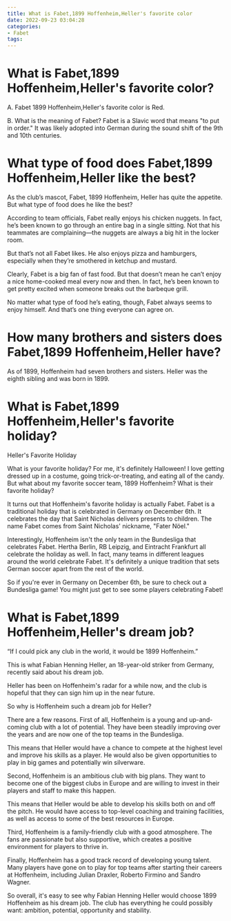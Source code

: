 ```yaml
---
title: What is Fabet,1899 Hoffenheim,Heller's favorite color
date: 2022-09-23 03:04:28
categories:
- Fabet
tags:
---
```



#  What is Fabet,1899 Hoffenheim,Heller's favorite color?

A. Fabet
1899 Hoffenheim,Heller's favorite color is Red.


B. What is the meaning of Fabet?
Fabet is a Slavic word that means "to put in order." It was likely adopted into German during the sound shift of the 9th and 10th centuries.

#  What type of food does Fabet,1899 Hoffenheim,Heller like the best?

As the club’s mascot, Fabet, 1899 Hoffenheim, Heller has quite the appetite. But what type of food does he like the best?

According to team officials, Fabet really enjoys his chicken nuggets. In fact, he’s been known to go through an entire bag in a single sitting. Not that his teammates are complaining—the nuggets are always a big hit in the locker room.

But that’s not all Fabet likes. He also enjoys pizza and hamburgers, especially when they’re smothered in ketchup and mustard.

Clearly, Fabet is a big fan of fast food. But that doesn’t mean he can’t enjoy a nice home-cooked meal every now and then. In fact, he’s been known to get pretty excited when someone breaks out the barbeque grill.

No matter what type of food he’s eating, though, Fabet always seems to enjoy himself. And that’s one thing everyone can agree on.

#  How many brothers and sisters does Fabet,1899 Hoffenheim,Heller have?

As of 1899, Hoffenheim had seven brothers and sisters. Heller was the eighth sibling and was born in 1899.

#  What is Fabet,1899 Hoffenheim,Heller's favorite holiday?

Heller's Favorite Holiday

What is your favorite holiday? For me, it's definitely Halloween! I love getting dressed up in a costume, going trick-or-treating, and eating all of the candy. But what about my favorite soccer team, 1899 Hoffenheim? What is their favorite holiday?

It turns out that Hoffenheim's favorite holiday is actually Fabet. Fabet is a traditional holiday that is celebrated in Germany on December 6th. It celebrates the day that Saint Nicholas delivers presents to children. The name Fabet comes from Saint Nicholas' nickname, "Fater Nöel."

Interestingly, Hoffenheim isn't the only team in the Bundesliga that celebrates Fabet. Hertha Berlin, RB Leipzig, and Eintracht Frankfurt all celebrate the holiday as well. In fact, many teams in different leagues around the world celebrate Fabet. It's definitely a unique tradition that sets German soccer apart from the rest of the world.

So if you're ever in Germany on December 6th, be sure to check out a Bundesliga game! You might just get to see some players celebrating Fabet!

#  What is Fabet,1899 Hoffenheim,Heller's dream job?

“If I could pick any club in the world, it would be 1899 Hoffenheim.”

This is what Fabian Henning Heller, an 18-year-old striker from Germany, recently said about his dream job.

Heller has been on Hoffenheim's radar for a while now, and the club is hopeful that they can sign him up in the near future.

So why is Hoffenheim such a dream job for Heller?

There are a few reasons. First of all, Hoffenheim is a young and up-and-coming club with a lot of potential. They have been steadily improving over the years and are now one of the top teams in the Bundesliga.

This means that Heller would have a chance to compete at the highest level and improve his skills as a player. He would also be given opportunities to play in big games and potentially win silverware.

Second, Hoffenheim is an ambitious club with big plans. They want to become one of the biggest clubs in Europe and are willing to invest in their players and staff to make this happen.

This means that Heller would be able to develop his skills both on and off the pitch. He would have access to top-level coaching and training facilities, as well as access to some of the best resources in Europe.

Third, Hoffenheim is a family-friendly club with a good atmosphere. The fans are passionate but also supportive, which creates a positive environment for players to thrive in.

Finally, Hoffenheim has a good track record of developing young talent. Many players have gone on to play for top teams after starting their careers at Hoffenheim, including Julian Draxler, Roberto Firmino and Sandro Wagner.

So overall, it's easy to see why Fabian Henning Heller would choose 1899 Hoffenheim as his dream job. The club has everything he could possibly want: ambition, potential, opportunity and stability.
